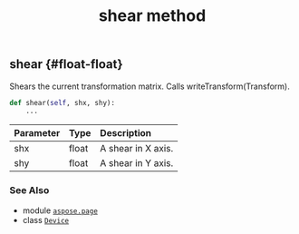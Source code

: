 ﻿---
title: shear method
second_title: Aspose.Page for Python via .NET API References
description: 
type: docs
weight: 370
url: /python-net/aspose.page/device/shear/
is_root: false
---

## shear {#float-float}

Shears the current transformation matrix. Calls writeTransform(Transform).



```python
def shear(self, shx, shy):
    ...
```


| Parameter | Type | Description |
| :- | :- | :- |
| shx | float | A shear in X axis. |
| shy | float | A shear in Y axis. |



### See Also
* module [`aspose.page`](../../)
* class [`Device`](/page/python-net/aspose.page/device)
